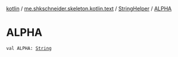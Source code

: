 [kotlin](../../index.md) / [me.shkschneider.skeleton.kotlin.text](../index.md) / [StringHelper](index.md) / [ALPHA](./-a-l-p-h-a.md)

# ALPHA

`val ALPHA: `[`String`](https://kotlinlang.org/api/latest/jvm/stdlib/kotlin/-string/index.html)